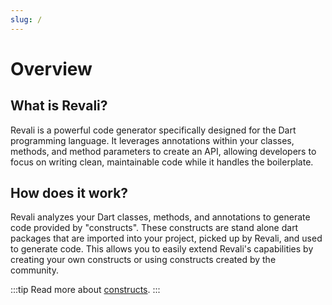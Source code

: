 ```yaml
---
slug: /
---
```


# Overview

## What is Revali?

Revali is a powerful code generator specifically designed for the Dart programming language. It leverages annotations within your classes, methods, and method parameters to create an API, allowing developers to focus on writing clean, maintainable code while it handles the boilerplate.

## How does it work?

Revali analyzes your Dart classes, methods, and annotations to generate code provided by "constructs". These constructs are stand alone dart packages that are imported into your project, picked up by Revali, and used to generate code. This allows you to easily extend Revali's capabilities by creating your own constructs or using constructs created by the community.

:::tip
Read more about [constructs](/constructs).
:::
